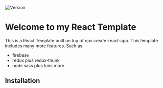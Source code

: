 
![Version](https://img.shields.io/badge/Version-1.0-brightgreen?style=for-the-badge)

# Welcome to my React Template

This is a React Template built on top of npx create-react-app. This template includes many more features. Such as.

* firebase
* redux plus redux-thunk
* node sass
plus tons more. 

## Installation
